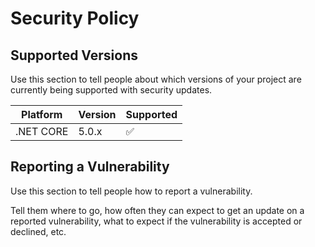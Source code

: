 # Security Policy

## Supported Versions

Use this section to tell people about which versions of your project are
currently being supported with security updates.

Platform  | Version | Supported          |
--------- | ------- | ------------------ |
.NET CORE | 5.0.x   | :white_check_mark: |

## Reporting a Vulnerability

Use this section to tell people how to report a vulnerability.

Tell them where to go, how often they can expect to get an update on a
reported vulnerability, what to expect if the vulnerability is accepted or
declined, etc.
